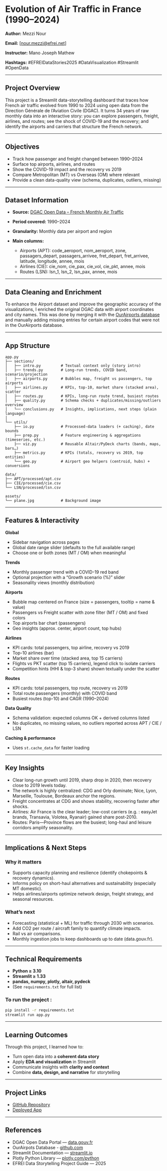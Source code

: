 # Evolution of Air Traffic in France (1990–2024)


**Author:** Mezzi Nour

**Email:** [[nour.mezzi@efrei.net](mailto:your.email@efrei.fr)]

**Instructor:** Mano Joseph Mathew

**Hashtags:** #EFREIDataStories2025 #DataVisualization #Streamlit #OpenData

---

## Project Overview

This project is a Streamlit data-storytelling dashboard that traces how French air traffic evolved from 1990 to 2024 using open data from the Direction Générale de l’Aviation Civile (DGAC).
It turns 34 years of raw monthly data into an interactive story: you can explore passengers, freight, airlines, and routes; see the shock of COVID-19 and the recovery; and identify the airports and carriers that structure the French network.

---

## Objectives

* Track how passenger and freight changed between 1990–2024
* Surface top airports, airlines, and routes
* Show the COVID-19 impact and the recovery vs 2019
* Compare Metropolitan (MT) vs Overseas (OM) where relevant
* Provide a clean data-quality view (schema, duplicates, outliers, missing)

---

## Dataset Information

* **Source:** [DGAC Open Data – French Monthly Air Traffic](https://www.data.gouv.fr/datasets/trafic-aerien-commercial-mensuel-francais-par-paire-daeroports-par-sens-depuis-1990/)
* **Period covered:** 1990–2024
* **Granularity:** Monthly data per airport and region
* **Main columns:**

  * Airports (APT): code_aeroport, nom_aeroport, zone, passagers_depart, passagers_arrivee, fret_depart, fret_arrivee, latitude, longitude, annee, mois
  * Airlines (CIE): cie_nom, cie_pax, cie_vol, cie_pkt, annee, mois
  * Routes (LSN): lsn_1, lsn_2, lsn_pax, annee, mois
---

## Data Cleaning and Enrichment 

To enhance the Airport dataset and improve the geographic accuracy of the visualizations, I enriched the original DGAC data with airport coordinates and city names.
This was done by merging it with the [OurAirports database](https://github.com/davidmegginson/ourairports-data/blob/main/airports.csv) and manually adding missing entries for certain airport codes that were not in the OurAirports database.

---

## App Structure

```
app.py
├── sections/
│   ├── intro.py         # Textual context only (story intro)
│   ├── trends.py        # Long-run trends, COVID band, scenario/projection
│   ├── airports.py      # Bubbles map, freight vs passengers, top airports
│   ├── airlines.py      # KPIs, top-10, market share (stacked area), scatter
│   ├── routes.py        # KPIs, long-run route trend, busiest routes
│   ├── quality.py       # Schema checks + duplicates/missing/outliers overview
│   └── conclusions.py   # Insights, implications, next steps (plain language)
│
└── utils/
    ├── io.py            # Processed-data loaders (+ caching), date bounds
    ├── prep.py          # Feature engineering & aggregations (timeseries, etc.)
    ├── viz.py           # Reusable Altair/PyDeck charts (bands, maps, bars…)
    ├── metrics.py       # KPIs (totals, recovery vs 2019, top entities)
    └── geo.py           # Airport geo helpers (centroid, hubs) + conversions

data/
├── APT/processed/apt.csv
├── CIE/processed/cie.csv
└── LSN/processed/lsn.csv

assets/
└── plane.jpg            # Background image
```

---

## Features & Interactivity

**Global**

* Sidebar navigation across pages
* Global date range slider (defaults to the full available range)
* Choose one or both zones (MT / OM) when meaningful

**Trends**

* Monthly passenger trend with a COVID-19 red band
* Optional projection with a “Growth scenario (%)” slider
* Seasonality views (monthly distribution)

**Airports**

* Bubble map centered on France (size = passengers, tooltip = name & value)
* Passengers vs Freight scatter with zone filter (MT / OM) and fixed colors
* Top airports bar chart (passengers)
* Geo insights (approx. center, airport count, top hubs)

**Airlines**

* KPI cards: total passengers, top airline, recovery vs 2019
* Top-10 airlines (bar)
* Market share over time (stacked area, top 15 carriers)
* Flights vs PKT scatter (top 15 carriers), legend click to isolate carriers
* Competition hints (HHI & top-3 share) shown textually under the scatter

**Routes**

* KPI cards: total passengers, top route, recovery vs 2019
* Total route passengers (monthly) with COVID band
* Busiest routes (top-10) and CAGR (1990–2024)

**Data Quality**

* Schema validation: expected columns OK + derived columns listed
* No duplicates, no missing values, no outliers reported across APT / CIE / LSN

**Caching & performance**

* Uses `st.cache_data` for faster loading

---

## Key Insights

* Clear long-run growth until 2019, sharp drop in 2020, then recovery close to 2019 levels today.
* The network is highly centralized: CDG and Orly dominate; Nice, Lyon, Marseille, Toulouse, Bordeaux anchor the regions.
* Freight concentrates at CDG and shows stability, recovering faster after shocks.
* Airlines: Air France is the clear leader; low-cost carriers (e.g. : easyJet brands, Transavia, Volotea, Ryanair) gained share post-2010.
* Routes: Paris—Province flows are the busiest; long-haul and leisure corridors amplify seasonality.

---

## Implications & Next Steps

### Why it matters

* Supports capacity planning and resilience (identify chokepoints & recovery dynamics).
* Informs policy on short-haul alternatives and sustainability (especially MT domestic).
* Helps airlines/airports optimize network design, freight strategy, and seasonal resources.

### What’s next

* Forecasting (statistical + ML) for traffic through 2030 with scenarios.
* Add CO2 per route / aircraft family to quantify climate impacts.
* Rail vs air comparisons.
* Monthly ingestion jobs to keep dashboards up to date (data.gouv.fr).

---

## Technical Requirements

* **Python ≥ 3.10**
* **Streamlit ≥ 1.33**
* **pandas, numpy, plotly, altair, pydeck**
* (See `requirements.txt` for full list)

### To run the project :

```bash
pip install -r requirements.txt
streamlit run app.py
```

---

## Learning Outcomes

Through this project, I learned how to:

* Turn open data into a **coherent data story**
* Apply **EDA and visualization** in Streamlit
* Communicate insights with **clarity and context**
* Combine **data, design, and narrative** for storytelling

---

## Project Links

* [GitHub Repository](https://github.com/MezziNour/Air_Traffic_1990_2024)
* [Deployed App](https://airtraffic.streamlit.app)

---

## References

* DGAC Open Data Portal — [data.gouv.fr](https://www.data.gouv.fr/datasets/trafic-aerien-commercial-mensuel-francais-par-paire-daeroports-par-sens-depuis-1990/)
* OurAirpots Database - [github.com](https://github.com/davidmegginson/ourairports-data/blob/main/airports.csv)
* Streamlit Documentation — [streamlit.io](https://docs.streamlit.io/)
* Plotly Python Library — [plotly.com/python](https://plotly.com/python/)
* EFREI Data Storytelling Project Guide — 2025

